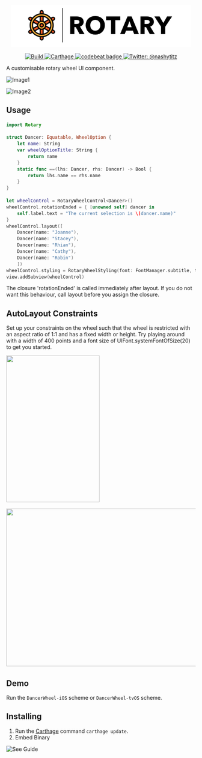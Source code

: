 <p align="center">
    <img src="Logo.png" width="480" max-width="90%" alt="Rotary" />
</p>

<p align="center">
    <a href="https://travis-ci.org/rob-nash/Rotary">
        <img src="https://travis-ci.org/rob-nash/Rotary.svg?branch=master" alt="Build" />
    </a>
    <a href="https://img.shields.io/badge/carthage-compatible-brightgreen.svg">
        <img src="https://img.shields.io/badge/carthage-compatible-brightgreen.svg" alt="Carthage"/>
    </a>
    <a href="https://codebeat.co/projects/github-com-rob-nash-rotary-master">
        <img alt="codebeat badge" src="https://codebeat.co/badges/be7e7c92-5524-4b5d-83f3-9bf7879fe363" />
    </a>
    <a href="https://twitter.com/nashytitz">
        <img src="https://img.shields.io/badge/contact-@nashytitz-blue.svg?style=flat" alt="Twitter: @nashytitz" />
    </a>
</p>

A customisable rotary wheel UI component.

![Image1](https://user-images.githubusercontent.com/14126999/42086646-a5905a42-7b8b-11e8-81bf-31e70a0d70e6.png)

![Image2](https://user-images.githubusercontent.com/14126999/42087441-19c7335c-7b8e-11e8-9470-e18641173273.png)

## Usage

```swift
import Rotary

struct Dancer: Equatable, WheelOption {
    let name: String
    var wheelOptionTitle: String {
        return name
    }
    static func ==(lhs: Dancer, rhs: Dancer) -> Bool {
        return lhs.name == rhs.name
    }
}

let wheelControl = RotaryWheelControl<Dancer>()
wheelControl.rotationEnded = { [unowned self] dancer in
    self.label.text = "The current selection is \(dancer.name)"
}
wheelControl.layout([
    Dancer(name: "Joanne"),
    Dancer(name: "Stacey"),
    Dancer(name: "Rhian"),
    Dancer(name: "Cathy"),
    Dancer(name: "Robin")
    ])
wheelControl.styling = RotaryWheelStyling(font: FontManager.subtitle, textColour: ColourManager.text, spindleColour: ColourManager.spindle, backgroundColour: ColourManager.wheel, innerGrooveColour: ColourManager.groove, outerGrooveColour: ColourManager.groove)
view.addSubview(wheelControl)
```

The closure 'rotationEnded' is called immediately after layout. If you do not want this behaviour, call layout before you assign the closure.

## AutoLayout Constraints

Set up your constraints on the wheel such that the wheel is restricted with an aspect ratio of 1:1 and has a fixed width or height. Try playing around with a width of 400 points and a font size of UIFont.systemFontOfSize(20) to get you started.

<p align="left"><img src="http://i.giphy.com/3o752cCLAdeybritOM.gif" width="248" height="391"/></p>

<p align="left"><img src="http://i.giphy.com/3oFzm9Tyl10swaglHy.gif" width="733" height="420"/></p>

## Demo

Run the `DancerWheel-iOS` scheme or `DancerWheel-tvOS` scheme.

## Installing

1. Run the [Carthage](https://github.com/Carthage/Carthage) command `carthage update`.
2. Embed Binary

![See Guide](https://github.com/rob-nash/Rotary/wiki/Installation)

